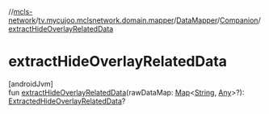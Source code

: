 //[mcls-network](../../../../index.md)/[tv.mycujoo.mclsnetwork.domain.mapper](../../index.md)/[DataMapper](../index.md)/[Companion](index.md)/[extractHideOverlayRelatedData](extract-hide-overlay-related-data.md)

# extractHideOverlayRelatedData

[androidJvm]\
fun [extractHideOverlayRelatedData](extract-hide-overlay-related-data.md)(rawDataMap: [Map](https://kotlinlang.org/api/latest/jvm/stdlib/kotlin.collections/-map/index.html)&lt;[String](https://kotlinlang.org/api/latest/jvm/stdlib/kotlin/-string/index.html), [Any](https://kotlinlang.org/api/latest/jvm/stdlib/kotlin/-any/index.html)&gt;?): [ExtractedHideOverlayRelatedData](../../../tv.mycujoo.mclsnetwork.domain.entity/-extracted-hide-overlay-related-data/index.md)?
